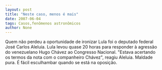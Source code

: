```yaml
---
layout: post
title: "Neste caso, menos é mais"
date: 2007-06-04
tags: Casos,fenômenos astronômicos
author: None
---
```

Quem n&atilde;o perdeu a oportunidade de ironizar Lula foi o deputado federal Jos&eacute; Carlos Aleluia.
Lula levou quase 20 horas para responder &agrave; agress&atilde;o do venezuelano Hugo Ch&aacute;vez ao Congresso Nacional. &quot;Estava acertando os termos da nota com o companheiro Ch&aacute;vez&quot;, reagiu Aleluia. Maldade pura. &Eacute; f&aacute;cil esculhambar quando se est&aacute; na oposi&ccedil;&atilde;o. 